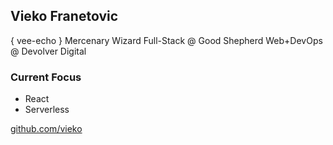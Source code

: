## Vieko Franetovic
{ vee-echo } Mercenary Wizard
Full-Stack @ Good Shepherd
Web+DevOps @ Devolver Digital

### Current Focus
- React
- Serverless

[github.com/vieko](https://github.com/vieko)
